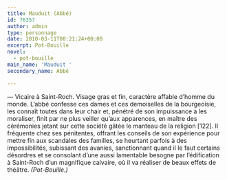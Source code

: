 ```yaml
---
title: Mauduit (Abbé)
id: 76357
author: admin
type: personnage
date: 2010-03-11T08:21:24+00:00
excerpt: Pot-Bouille
novel:
  - pot-bouille
main_name: 'Mauduit '
secondary_name: Abbé

---
```

— Vicaire à Saint-Roch. Visage gras et fin, caractère affable d’homme du monde. L’abbé confesse ces dames et ces demoiselles de la bourgeoisie, les connaît toutes dans leur chair et, pénétré de son impuissance à les moraliser, finit par ne plus veiller qu’aux apparences, en maître des cérémonies jetant sur cette société gâtée le manteau de la religion [122]. Il fréquente chez ses pénitentes, offrant les conseils de son expérience pour mettre fin aux scandales des familles, se heurtant parfois à des impossibilités, subissant des avanies, sanctionnant quand il le faut certains désordres et se consolant d’une aussi lamentable besogne par l’édification à Saint-Roch d’un magnifique calvaire, où il va réaliser de beaux effets de théâtre. _(Pot-Bouille.)_